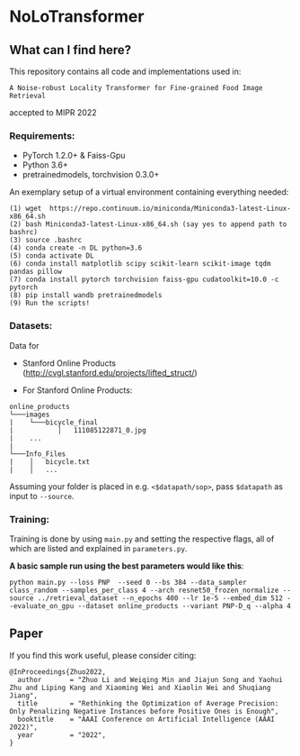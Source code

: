 # NoLoTransformer

## What can I find here?

This repository contains all code and implementations used in:

```
A Noise-robust Locality Transformer for Fine-grained Food Image Retrieval
```
accepted to MIPR 2022

### Requirements:

* PyTorch 1.2.0+ & Faiss-Gpu
* Python 3.6+
* pretrainedmodels, torchvision 0.3.0+

An exemplary setup of a virtual environment containing everything needed:
```
(1) wget  https://repo.continuum.io/miniconda/Miniconda3-latest-Linux-x86_64.sh
(2) bash Miniconda3-latest-Linux-x86_64.sh (say yes to append path to bashrc)
(3) source .bashrc
(4) conda create -n DL python=3.6
(5) conda activate DL
(6) conda install matplotlib scipy scikit-learn scikit-image tqdm pandas pillow
(7) conda install pytorch torchvision faiss-gpu cudatoolkit=10.0 -c pytorch
(8) pip install wandb pretrainedmodels
(9) Run the scripts!
```

### Datasets:
Data for
* Stanford Online Products (http://cvgl.stanford.edu/projects/lifted_struct/)


* For Stanford Online Products:
```
online_products
└───images
|    └───bicycle_final
|           │   111085122871_0.jpg
|    ...
|
└───Info_Files
|    │   bicycle.txt
|    │   ...
```

Assuming your folder is placed in e.g. `<$datapath/sop>`, pass `$datapath` as input to `--source`.

### Training:
Training is done by using `main.py` and setting the respective flags, all of which are listed and explained in `parameters.py`.

**A basic sample run using the best parameters would like this**:

```
python main.py --loss PNP  --seed 0 --bs 384 --data_sampler class_random --samples_per_class 4 --arch resnet50_frozen_normalize --source ../retrieval_dataset --n_epochs 400 --lr 1e-5 --embed_dim 512 --evaluate_on_gpu --dataset online_products --variant PNP-D_q --alpha 4
```
## Paper
If you find this work useful, please consider citing:
```
@InProceedings{Zhuo2022,
  author       = "Zhuo Li and Weiqing Min and Jiajun Song and Yaohui Zhu and Liping Kang and Xiaoming Wei and Xiaolin Wei and Shuqiang Jiang",
  title        = "Rethinking the Optimization of Average Precision: Only Penalizing Negative Instances before Positive Ones is Enough",
  booktitle    = "AAAI Conference on Artificial Intelligence (AAAI 2022)",
  year         = "2022",
}
```
